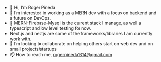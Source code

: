 - 👋 Hi, I’m Roger Pineda
- 👀 I’m interested in working as a MERN dev with a focus on backend and a future on DevOps.
- 👀 MERN-Firebase-Mysql is the current stack I manage, as well a typescript and low level testing for now. 
- Next.js and nestjs are some of the frameworks/libraries I am currently work with. 
- 💞️ I’m looking to collaborate on helping others start on web dev and on small projects/startups
- 📫 How to reach me, rogerpineda1314@gmail.com

